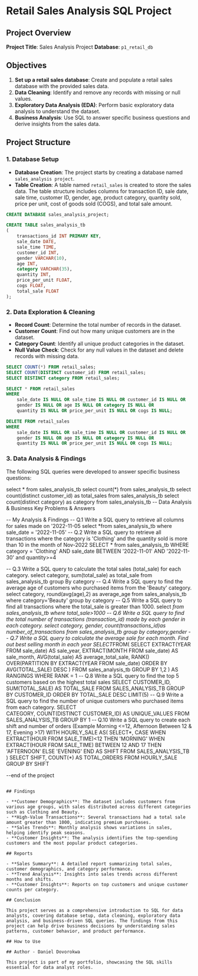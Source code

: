 # Retail Sales Analysis SQL Project

## Project Overview

**Project Title**: Sales Analysis Project 
**Database**: `p1_retail_db`

## Objectives

1. **Set up a retail sales database**: Create and populate a retail sales database with the provided sales data.
2. **Data Cleaning**: Identify and remove any records with missing or null values.
3. **Exploratory Data Analysis (EDA)**: Perform basic exploratory data analysis to understand the dataset.
4. **Business Analysis**: Use SQL to answer specific business questions and derive insights from the sales data.

## Project Structure

### 1. Database Setup

- **Database Creation**: The project starts by creating a database named `sales_analysis project`.
- **Table Creation**: A table named `retail_sales` is created to store the sales data. The table structure includes columns for transaction ID, sale date, sale time, customer ID, gender, age, product category, quantity sold, price per unit, cost of goods sold (COGS), and total sale amount.

```sql
CREATE DATABASE sales_analysis_project;

CREATE TABLE sales_analysis_tb
(
    transactions_id INT PRIMARY KEY,
    sale_date DATE,	
    sale_time TIME,
    customer_id INT,	
    gender VARCHAR(10),
    age INT,
    category VARCHAR(35),
    quantity INT,
    price_per_unit FLOAT,	
    cogs FLOAT,
    total_sale FLOAT
);
```

### 2. Data Exploration & Cleaning

- **Record Count**: Determine the total number of records in the dataset.
- **Customer Count**: Find out how many unique customers are in the dataset.
- **Category Count**: Identify all unique product categories in the dataset.
- **Null Value Check**: Check for any null values in the dataset and delete records with missing data.

```sql
SELECT COUNT(*) FROM retail_sales;
SELECT COUNT(DISTINCT customer_id) FROM retail_sales;
SELECT DISTINCT category FROM retail_sales;

SELECT * FROM retail_sales
WHERE 
    sale_date IS NULL OR sale_time IS NULL OR customer_id IS NULL OR 
    gender IS NULL OR age IS NULL OR category IS NULL OR 
    quantity IS NULL OR price_per_unit IS NULL OR cogs IS NULL;

DELETE FROM retail_sales
WHERE 
    sale_date IS NULL OR sale_time IS NULL OR customer_id IS NULL OR 
    gender IS NULL OR age IS NULL OR category IS NULL OR 
    quantity IS NULL OR price_per_unit IS NULL OR cogs IS NULL;
```

### 3. Data Analysis & Findings

The following SQL queries were developed to answer specific business questions:

select * from sales_analysis_tb
select count(*) from sales_analysis_tb
select count(distinct customer_id) as total_sales from sales_analysis_tb
select count(distinct category) as category from sales_analysis_tb
-- Data Analysis & Business Key Problems & Answers

-- My Analysis & Findings
-- Q.1 Write a SQL query to retrieve all columns for sales made on '2022-11-05
select *from sales_analysis_tb
where sale_date = '2022-11-05'
-- Q.2 Write a SQL query to retrieve all transactions where the category is 'Clothing' and the quantity sold is more than 10 in the month of Nov-2022
SELECT
*
from sales_analysis_tb
WHERE category = 'Clothing'
  AND sale_date BETWEEN '2022-11-01' AND '2022-11-30'
  and quantity>=4


-- Q.3 Write a SQL query to calculate the total sales (total_sale) for each category.
select category, sum(total_sale) as total_sale
from sales_analysis_tb
group By category
-- Q.4 Write a SQL query to find the average age of customers who purchased items from the 'Beauty' category.
select category, round(avg(age),2) as average_age
from sales_analysis_tb
where
category='Beauty'
group by category
-- Q.5 Write a SQL query to find all transactions where the total_sale is greater than 1000.
select *from sales_analysis_tb
where total_sale>1000
-- Q.6 Write a SQL query to find the total number of transactions (transaction_id) made by each gender in each category.
select category, gender, count(transactions_id)as number_of_transactions
from sales_analysis_tb
group by category,gender
-- Q.7 Write a SQL query to calculate the average sale for each month. Find out best selling month in each year
SELECT*FROM(
SELECT
    EXTRACT(YEAR FROM sale_date) AS sale_year,
    EXTRACT(MONTH FROM sale_date) AS sale_month,
    AVG(total_sale) AS average_total_sale,
	RANK() OVER(PARTITION BY EXTRACT(YEAR FROM sale_date) ORDER BY AVG(TOTAL_SALE) DESC )
FROM sales_analysis_tb
GROUP BY 1,2
) AS RANGINGS
WHERE RANK = 1
-- Q.8 Write a SQL query to find the top 5 customers based on the highest total sales 
SELECT CUSTOMER_ID, SUM(TOTAL_SALE) AS TOTAL_SALE
FROM SALES_ANALYSIS_TB
GROUP BY CUSTOMER_ID
ORDER BY TOTAL_SALE DESC
LIMIT(5)
-- Q.9 Write a SQL query to find the number of unique customers who purchased items from each category.
SELECT  
CATEGORY,
COUNT(DISTINCT CUSTOMER_ID) AS UNIQUE_VALUES
FROM SALES_ANALYSIS_TB
GROUP BY 1
-- Q.10 Write a SQL query to create each shift and number of orders (Example Morning <=12, Afternoon Between 12 & 17, Evening >17)
WITH HOURLY_SALE AS(
SELECT*,
CASE
WHEN EXTRACT(HOUR FROM SALE_TIME)<12 THEN 'MORNING'
WHEN EXTRACT(HOUR FROM SALE_TIME) BETWEEN 12 AND 17 THEN 'AFTERNOON' 
ELSE 'EVENING'
END AS SHIFT
FROM SALES_ANALYSIS_TB
)
SELECT
SHIFT, 
COUNT(*) AS TOTAL_ORDERS
FROM HOURLY_SALE
GROUP BY SHIFT

--end of the project

```

## Findings

- **Customer Demographics**: The dataset includes customers from various age groups, with sales distributed across different categories such as Clothing and Beauty.
- **High-Value Transactions**: Several transactions had a total sale amount greater than 1000, indicating premium purchases.
- **Sales Trends**: Monthly analysis shows variations in sales, helping identify peak seasons.
- **Customer Insights**: The analysis identifies the top-spending customers and the most popular product categories.

## Reports

- **Sales Summary**: A detailed report summarizing total sales, customer demographics, and category performance.
- **Trend Analysis**: Insights into sales trends across different months and shifts.
- **Customer Insights**: Reports on top customers and unique customer counts per category.

## Conclusion

This project serves as a comprehensive introduction to SQL for data analysts, covering database setup, data cleaning, exploratory data analysis, and business-driven SQL queries. The findings from this project can help drive business decisions by understanding sales patterns, customer behavior, and product performance.

## How to Use

## Author - Daniel Dovorokwa

This project is part of my portfolio, showcasing the SQL skills essential for data analyst roles. 
